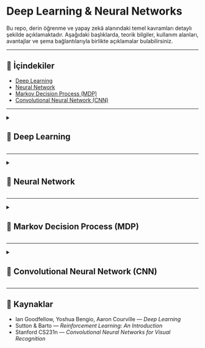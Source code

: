 # Deep Learning & Neural Networks

Bu repo, derin öğrenme ve yapay zekâ alanındaki temel kavramları detaylı şekilde açıklamaktadır. Aşağıdaki başlıklarda, teorik bilgiler, kullanım alanları, avantajlar ve şema bağlantılarıyla birlikte açıklamalar bulabilirsiniz.

---

## 📌 İçindekiler
- [Deep Learning](#deep-learning)
- [Neural Network](#neural-network)
- [Markov Decision Process (MDP)](#markov-decision-process)
- [Convolutional Neural Network (CNN)](#convolutional-neural-network)

---

<details>
<summary><h2 id="deep-learning">🔹 Deep Learning</h2></summary>

**Deep Learning (Derin Öğrenme)**, yapay zekânın bir alt alanıdır ve çok katmanlı yapay sinir ağları (deep neural networks) kullanarak büyük miktarda veriden öğrenme gerçekleştirir. Geleneksel makine öğrenmesinden farkı, özellik çıkarımını (feature extraction) otomatik olarak yapabilmesidir. Bu sayede insan müdahalesine daha az ihtiyaç duyar.

📌 Özellikler:
- **Büyük veri** gerektirir: Daha fazla veri, daha iyi performans sağlar.
- **Derin katmanlar** sayesinde karmaşık ilişkileri öğrenebilir.
- **GPU ve TPU** gibi donanımlar sayesinde hızlandırılmış hesaplama yapılır.
- Özellikle **bilgisayarla görme (computer vision)**, **doğal dil işleme (NLP)** ve **konuşma tanıma** alanlarında çok başarılıdır.

📌 Avantajları:
- İnsan müdahalesi olmadan otomatik özellik çıkarımı.
- Karmaşık ve lineer olmayan ilişkileri öğrenebilme.
- Birçok alanda **state-of-the-art** sonuçlar elde etme.

📌 Dezavantajları:
- Büyük veri ve güçlü donanım ihtiyacı.
- Yorumlanabilirlik zorluğu (black box problem).

📊 **Şema:** [Deep Learning Şeması](linkini-buraya-koy)

</details>

---

<details>
<summary><h2 id="neural-network">🔹 Neural Network</h2></summary>

**Neural Network (Yapay Sinir Ağı)**, biyolojik sinir hücrelerinden (nöronlardan) esinlenmiş bir matematiksel modeldir. Yapısı katmanlardan oluşur: **Giriş katmanı**, **gizli katman(lar)** ve **çıkış katmanı**.

📌 Temel Çalışma Prensibi:
1. Veriler giriş katmanından nöronlara aktarılır.
2. Her bağlantının bir **ağırlığı (weight)** vardır.
3. Nöronlar, **aktivasyon fonksiyonları** aracılığıyla bilgiyi işler.
4. Çıkış, hata ile karşılaştırılır ve **geri yayılım (backpropagation)** ile ağırlıklar güncellenir.

📌 Avantajları:
- Lineer olmayan ilişkileri modelleyebilir.
- Çok çeşitli veri tiplerini işleyebilir (görüntü, metin, ses).
- Paralel hesaplama ile verimli çalışabilir.

📌 Kullanım Alanları:
- Görüntü sınıflandırma
- Ses tanıma
- Tıbbi teşhis sistemleri
- Finansal tahmin modelleri

📊 **Şema:** [Neural Network Şeması](linkini-buraya-koy)

</details>

---

<details>
<summary><h2 id="markov-decision-process">🔹 Markov Decision Process (MDP)</h2></summary>

**Markov Decision Process (MDP)**, belirsizlik içeren ortamlarda karar verme problemlerini modellemek için kullanılan matematiksel bir çerçevedir. Özellikle **reinforcement learning (pekiştirmeli öğrenme)** algoritmalarının temelini oluşturur.

📌 Temel Bileşenleri:
- **Durumlar (States):** Ortamın mevcut koşulları.
- **Eylemler (Actions):** Ajanın seçebileceği hareketler.
- **Geçiş olasılıkları (Transition Probabilities):** Bir durumdan diğerine geçiş ihtimalleri.
- **Ödüller (Rewards):** Ajanın belirli bir durumda aldığı geri bildirim.

📌 MDP’nin Önemi:
- Ajanın uzun vadede en yüksek toplam ödülü elde edecek stratejiyi (policy) öğrenmesini sağlar.
- Karar verme süreçlerinde belirsizlik ve olasılıkların hesaba katılmasını mümkün kılar.

📌 Kullanım Alanları:
- Robotik kontrol sistemleri
- Oyun yapay zekâsı (ör. satranç, Go)
- Öneri sistemleri
- Otonom araçlar

📊 **Şema:** [MDP Şeması](linkini-buraya-koy)

</details>

---

<details>
<summary><h2 id="convolutional-neural-network">🔹 Convolutional Neural Network (CNN)</h2></summary>

**Convolutional Neural Network (CNN)**, özellikle görüntü işleme alanında yaygın olarak kullanılan bir derin öğrenme mimarisidir. İnsan beynindeki görsel korteksten esinlenilmiştir. CNN, görüntülerdeki uzamsal (spatial) ilişkileri öğrenmede çok etkilidir.

📌 Temel Bileşenleri:
- **Convolution Layer (Konvolüsyon Katmanı):** Filtreler (kernels) ile görüntüden özellik çıkarır.
- **Pooling Layer (Havuzlama Katmanı):** Boyut indirgeme yapar, önemli bilgiyi korur.
- **Fully Connected Layer (Tam Bağlantılı Katman):** Özellikleri sınıflandırma için kullanır.

📌 Avantajları:
- Görüntülerdeki kenar, şekil ve nesne gibi özellikleri otomatik çıkarır.
- Parametre paylaşımı sayesinde daha verimli çalışır.
- Yüksek doğruluk oranları sağlar.

📌 Kullanım Alanları:
- Görüntü sınıflandırma (ör. kedi vs köpek)
- Nesne tespiti (ör. otonom araçlardaki trafik işaretleri)
- Yüz tanıma
- Medikal görüntü analizi

📊 **Şema:** [CNN Şeması](linkini-buraya-koy)

</details>

---

## 📖 Kaynaklar
- Ian Goodfellow, Yoshua Bengio, Aaron Courville — *Deep Learning*
- Sutton & Barto — *Reinforcement Learning: An Introduction*
- Stanford CS231n — *Convolutional Neural Networks for Visual Recognition*
